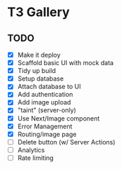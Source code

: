 # T3 Gallery

## TODO

- [x] Make it deploy
- [x] Scaffold basic UI with mock data
- [x] Tidy up build
- [x] Setup database
- [x] Attach database to UI
- [x] Add authentication
- [x] Add image upload
- [x] "taint" (server-only)
- [x] Use Next/Image component
- [x] Error Management
- [x] Routing/image page
- [ ] Delete button (w/ Server Actions)
- [ ] Analytics
- [ ] Rate limiting
